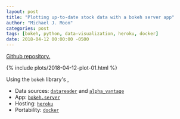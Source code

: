 ```yaml
---
layout: post
title: "Plotting up-to-date stock data with a bokeh server app"
author: "Michael J. Moon"
categories: post
tags: [bokeh, python, data-visualization, heroku, docker]
date: 2018-04-12 00:00:00 -0500
---
```


<a href="https://github.com/mjmoon/plot-stocks-bokeh" class="icon fa-github"> Github repository.</a>

{% include plots/2018-04-12-plot-01.html %}

Using the `bokeh` library's ,

+   Data sources: [`datareader`](https://pypi.python.org/pypi/pandas-datareader) and [`alpha_vantage`](https://github.com/RomelTorres/alpha_vantage)
+   App: [`bokeh.server`](https://bokeh.pydata.org/en/latest/docs/user_guide/server.html)
+   Hosting: [`heroku`](https://www.heroku.com/)
+   Portability: [`docker`](https://www.docker.com/)
